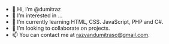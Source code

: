 - 👋 Hi, I’m @dumitraz
- 👀 I’m interested in ...
- 🌱 I’m currently learning HTML, CSS. JavaScript, PHP and C#.
- 💞️ I’m looking to collaborate on projects.
- 📫 You can contact me at razvandumitrasc@gmail.com.

<!---
dumitraz/dumitraz is a ✨ special ✨ repository because its `README.md` (this file) appears on your GitHub profile.
You can click the Preview link to take a look at your changes.
--->
